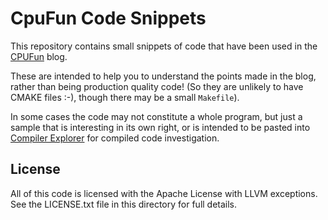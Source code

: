 # CpuFun Code Snippets
This repository contains small snippets of code that have been used in the [CPUFun](https://cpufun.substack.com) blog.

These are intended to help you to understand the points made in the blog, rather than being production quality code! (So they are unlikely to have CMAKE files :-), though there may be a small `Makefile`).

In some cases the code may not constitute a whole program, but just a sample that is interesting in its own right, or is intended to be pasted into [Compiler Explorer](https://godbolt.org/) for compiled code investigation.

## License
All of this code is licensed with the Apache License with LLVM exceptions.
See the LICENSE.txt file in this directory for full details.
